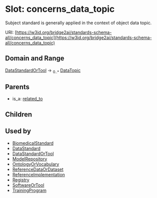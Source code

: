 
# Slot: concerns_data_topic

Subject standard is generally applied in the context of object data topic.

URI: [https://w3id.org/bridge2ai/standards-schema-all/concerns_data_topic](https://w3id.org/bridge2ai/standards-schema-all/concerns_data_topic)


## Domain and Range

[DataStandardOrTool](DataStandardOrTool.md) &#8594;  <sub>0..\*</sub> [DataTopic](DataTopic.md)

## Parents

 *  is_a: [related_to](related_to.md)

## Children


## Used by

 * [BiomedicalStandard](BiomedicalStandard.md)
 * [DataStandard](DataStandard.md)
 * [DataStandardOrTool](DataStandardOrTool.md)
 * [ModelRepository](ModelRepository.md)
 * [OntologyOrVocabulary](OntologyOrVocabulary.md)
 * [ReferenceDataOrDataset](ReferenceDataOrDataset.md)
 * [ReferenceImplementation](ReferenceImplementation.md)
 * [Registry](Registry.md)
 * [SoftwareOrTool](SoftwareOrTool.md)
 * [TrainingProgram](TrainingProgram.md)
